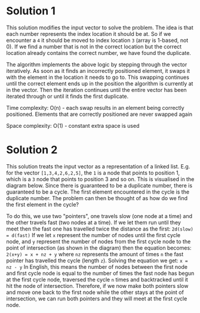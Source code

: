 # Solution 1
This solution modifies the input vector to solve the problem. The idea is that each number represents the index location it should be at. So if we encounter a `4` it should be moved to index location `3` (array is 1-based, not 0). If we find a number that is not in the correct location but the correct location already contains the correct number, we have found the duplicate.

The algorithm implements the above logic by stepping through the vector iteratively. As soon as it finds an incorrectly positioned element, it swaps it with the element in the location it needs to go to. This swapping continues until the correct element ends up in the position the algorithm is currently at in the vector. Then the iteration continues until the entire vector has been iterated through or until it finds the first duplicate.

Time complexity: O(n) - each swap results in an element being correctly positioned. Elements that are correctly positioned are never swapped again

Space complexity: O(1) - constant extra space is used

# Solution 2
This solution treats the input vector as a representation of a linked list. E.g. for the vector `[1,3,4,2,6,2,5]`, the `1` is a node that points to position 1, which is a `3` node that points to position 3 and so on. This is visualised in the diagram below. Since there is guaranteed to be a duplicate number, there is guaranteed to be a cycle. The first element encountered in the cycle is the duplicate number. The problem can then be thought of as how do we find the first element in the cycle?

To do this, we use two "pointers", one travels slow (one node at a time) and the other travels fast (two nodes at a time). If we let them run until they meet then the fast one has travelled twice the distance as the first:
`2d(slow) = d(fast)`
If we let `x` represent the number of nodes until the first cycle node, and `y` represent the number of nodes from the first cycle node to the point of intersection (as shown in the diagram) then the equation becomes:
`2(x+y) = x + nz + y` where `nz` represents the amount of times `n` the fast pointer has travelled the cycle (length `z`). Solving the equation we get:
`x = nz - y`
In English, this means the number of nodes between the first node and first cycle node is equal to the number of times the fast node has begun at the first cycle node, traversed the cycle `n` times and backtracked until it hit the node of intersection. Therefore, if we now make both pointers slow and move one back to the first node while the other stays at the point of intersection, we can run both pointers and they will meet at the first cycle node.